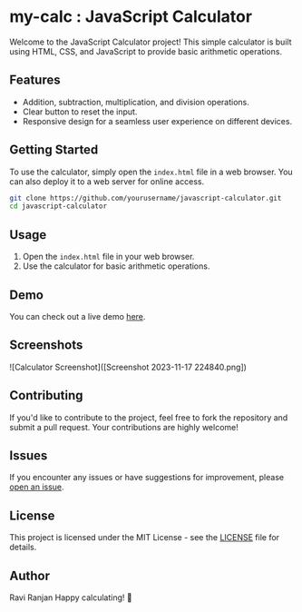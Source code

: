 
# my-calc : JavaScript Calculator

Welcome to the JavaScript Calculator project! This simple calculator is built using HTML, CSS, and JavaScript to provide basic arithmetic operations.

## Features

- Addition, subtraction, multiplication, and division operations.
- Clear button to reset the input.
- Responsive design for a seamless user experience on different devices.

## Getting Started

To use the calculator, simply open the `index.html` file in a web browser. You can also deploy it to a web server for online access.

```bash
git clone https://github.com/yourusername/javascript-calculator.git
cd javascript-calculator
```

## Usage

1. Open the `index.html` file in your web browser.
2. Use the calculator for basic arithmetic operations.

## Demo

You can check out a live demo [here](https://raviranjan940.github.io/my-calc/).

## Screenshots

![Calculator Screenshot]([Screenshot 2023-11-17 224840.png])

## Contributing

If you'd like to contribute to the project, feel free to fork the repository and submit a pull request. Your contributions are highly welcome!

## Issues

If you encounter any issues or have suggestions for improvement, please [open an issue](https://github.com/yourusername/javascript-calculator/issues).

## License

This project is licensed under the MIT License - see the [LICENSE](LICENSE) file for details.

## Author
Ravi Ranjan
Happy calculating! 🧮

